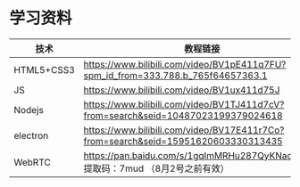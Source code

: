 # 学习资料

| 技术       | 教程链接                                                     |
| ---------- | ------------------------------------------------------------ |
| HTML5+CSS3 | https://www.bilibili.com/video/BV1pE411q7FU?spm_id_from=333.788.b_765f64657363.1 |
| JS         | https://www.bilibili.com/video/BV1ux411d75J                  |
| Nodejs     | https://www.bilibili.com/video/BV1TJ411d7cV?from=search&seid=10487023199379024618 |
| electron   | https://www.bilibili.com/video/BV17E411r7Co?from=search&seid=15951620603330313435 |
| WebRTC     | https://pan.baidu.com/s/1gqImMRHu287QyKNaoDvT6g  提取码：7mud （8月2号之前有效） |

